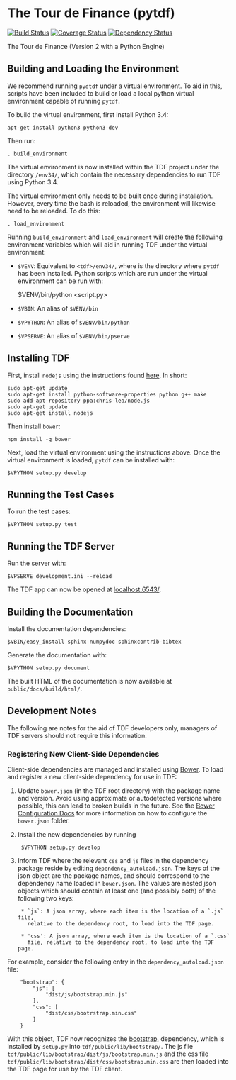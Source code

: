 The Tour de Finance (pytdf)
===========================

[![Build Status](https://img.shields.io/travis/nwoodbury/pytdf.svg)](https://travis-ci.org/nwoodbury/pytdf)
[![Coverage Status](https://img.shields.io/coveralls/nwoodbury/pytdf.svg)](https://coveralls.io/r/nwoodbury/pytdf?branch=master)
[![Dependency Status](https://www.versioneye.com/user/projects/546a4427a760cea108000040/badge.svg?style=flat)](https://www.versioneye.com/user/projects/546a4427a760cea108000040)

The Tour de Finance (Version 2 with a Python Engine)

Building and Loading the Environment
------------------------------------

We recommend running `pydtdf` under a virtual environment. To aid in this, scripts have been included to build or load a local python virtual environment capable of running `pytdf`.

To build the virtual environment, first install Python 3.4:

    apt-get install python3 python3-dev

Then run:

    . build_environment

The virtual environment is now installed within the TDF project under the directory `/env34/`, which contain the necessary dependencies to run TDF using Python 3.4.

The virtual environment only needs to be built once during installation. However, every time the bash is reloaded, the environment will likewise need to be reloaded. To do this:

    . load_environment

Running `build_environment` and `load_environment` will create the following environment variables which will aid in running TDF under the virtual environment:

* `$VENV`: Equivalent to `<tdf>/env34/`, where <tdf> is the directory where `pytdf` has been installed. Python scripts which are run under the virtual environment can be run with:

    $VENV/bin/python <script.py>

* `$VBIN`: An alias of `$VENV/bin`
* `$VPYTHON`: An alias of `$VENV/bin/python`
* `$VPSERVE`: An alias of `$VENV/bin/pserve`

Installing TDF
--------------

First, install `nodejs` using the instructions found [here](https://github.com/joyent/node/wiki/Installing-Node.js-via-package-manager). In short:

    sudo apt-get update
    sudo apt-get install python-software-properties python g++ make
    sudo add-apt-repository ppa:chris-lea/node.js
    sudo apt-get update
    sudo apt-get install nodejs

Then install `bower`:

    npm install -g bower

Next, load the virtual environment using the instructions above. Once the virtual environment is loaded, `pytdf` can be installed with:

    $VPYTHON setup.py develop

Running the Test Cases
----------------------

To run the test cases:

    $VPYTHON setup.py test

Running the TDF Server
----------------------

Run the server with:

    $VPSERVE development.ini --reload

The TDF app can now be opened at [localhost:6543/](http://localhost:6543/).

Building the Documentation
--------------------------

Install the documentation dependencies:

    $VBIN/easy_install sphinx numpydoc sphinxcontrib-bibtex

Generate the documentation with:

    $VPYTHON setup.py document

The built HTML of the documentation is now available at `public/docs/build/html/`.

Development Notes
-----------------

The following are notes for the aid of TDF developers only, managers of TDF
servers should not require this information.

### Registering New Client-Side Dependencies ###

Client-side dependencies are managed and installed using
[Bower](http://bower.io/). To load and register a new client-side dependency
for use in TDF:

1. Update `bower.json` (in the TDF root directory) with the package name and
version. Avoid using approximate or autodetected versions where possible, this
can lead to broken builds in the future. See the
[Bower Configuration Docs](http://bower.io/docs/config/) for more information
on how to configure the `bower.json` folder.

2. Install the new dependencies by running

        $VPYTHON setup.py develop

3. Inform TDF where the relevant `css` and `js` files in the dependency package
reside by editing `dependency_autoload.json`. The keys of the json object are
the package names, and should correspond to the dependency name loaded in
`bower.json`. The values are nested json objects which should contain at least
one (and possibly both) of the following two keys:

        * `js`: A json array, where each item is the location of a `.js` file,
          relative to the dependency root, to load into the TDF page.

        * 'css': A json array, where each item is the location of a `.css`
          file, relative to the dependency root, to load into the TDF page.

For example, consider the following entry in the `dependency_autoload.json`
file:

        "bootstrap": {
            "js": [
                "dist/js/bootstrap.min.js"
            ],
            "css": [
                "dist/css/bootrstrap.min.css"
            ]
        }

With this object, TDF now recognizes the [bootstrap](http://getbootstrap.com/),
dependency, which is installed by `setup.py` into `tdf/public/lib/bootstrap/`.
The js file `tdf/public/lib/bootstrap/dist/js/bootstrap.min.js` and the css
file `tdf/public/lib/bootstrap/dist/css/bootstrap.min.css` are then loaded into
the TDF page for use by the TDF client.
